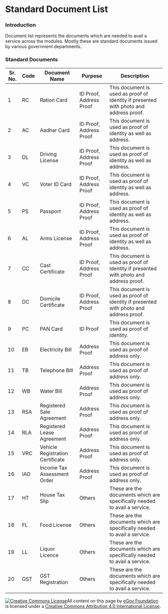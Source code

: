 # Standard Document List

### Introduction

Document list represents the documents which are needed to avail a service across the modules. Mostly these are standard documents issued by various government departments.

### Standard Documents

| Sr. No. | Code | Document Name                    | Purpose                 | Description                                                                           |
| ------- | ---- | -------------------------------- | ----------------------- | ------------------------------------------------------------------------------------- |
| 1       | RC   | Ration Card                      | ID Proof, Address Proof | This document is used as proof of identity if presented with photo and address proof. |
| 2       | AC   | Aadhar Card                      | ID Proof, Address Proof | This document is used as proof of identity as well as address.                        |
| 3       | DL   | Driving License                  | ID Proof, Address Proof | This document is used as proof of identity as well as address.                        |
| 4       | VC   | Voter ID Card                    | ID Proof, Address Proof | This document is used as proof of identity as well as address.                        |
| 5       | PS   | Passport                         | ID Proof, Address Proof | This document is used as proof of identity as well as address.                        |
| 6       | AL   | Arms License                     | ID Proof, Address Proof | This document is used as proof of identity as well as address.                        |
| 7       | CC   | Cast Certificate                 | ID Proof, Address Proof | This document is used as proof of identity if presented with photo and address proof. |
| 8       | DC   | Domicile Certificate             | ID Proof, Address Proof | This document is used as proof of identity if presented with photo and address proof. |
| 9       | PC   | PAN Card                         | ID Proof                | This document is used as proof of identity.                                           |
| 10      | EB   | Electricity Bill                 | Address Proof           | This document is used as proof of address only.                                       |
| 11      | TB   | Telephone Bill                   | Address Proof           | This document is used as proof of address only.                                       |
| 12      | WB   | Water Bill                       | Address Proof           | This document is used as proof of address only.                                       |
| 13      | RSA  | Registered Sale Agreement        | Address Proof           | This document is used as proof of address only.                                       |
| 14      | RLA  | Registered Lease Agreement       | Address Proof           | This document is used as proof of address only.                                       |
| 15      | VRC  | Vehicle Registration Certificate | Address Proof           | This document is used as proof of address only.                                       |
| 16      | IAO  | Income Tax Assessment Order      | Address Proof           | This document is used as proof of address only.                                       |
| 17      | HT   | House Tax Slip                   | Others                  | These are the documents which are specifically needed to avail a service.             |
| 18      | FL   | Food License                     | Others                  | These are the documents which are specifically needed to avail a service.             |
| 19      | LL   | Liquor Licence                   | Others                  | These are the documents which are specifically needed to avail a service.             |
| 20      | GST  | GST Registration                 | Others                  | These are the documents which are specifically needed to avail a service.             |

[![Creative Commons License](https://i.creativecommons.org/l/by/4.0/80x15.png)​](http://creativecommons.org/licenses/by/4.0/)All content on this page by [eGov Foundation](https://egov.org.in/) is licensed under a [Creative Commons Attribution 4.0 International License](http://creativecommons.org/licenses/by/4.0/).
